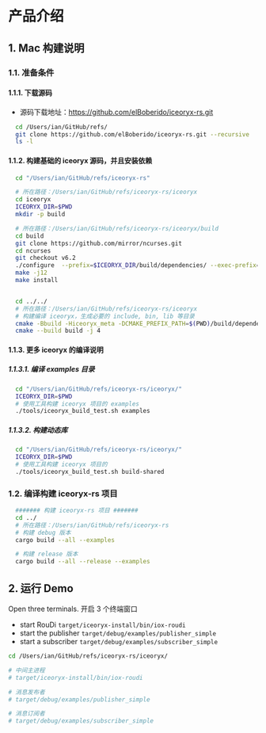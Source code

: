 <!--
 * @Author       : sunzhifeng <ian.sun@auodigitech.com>
 * @Date         : 2021-08-25 21:35:39
 * @LastEditors  : sunzhifeng <ian.sun@auodigitech.com>
 * @LastEditTime : 2021-12-11 18:22:03
 * @FilePath     : /iceoryx-rs/README.zh-CN.md
 * @Description  : Created by sunzhifeng, Please coding something here
-->

# 产品介绍

## 1. Mac 构建说明

### 1.1. 准备条件

#### 1.1.1. 下载源码

- 源码下载地址：<https://github.com/elBoberido/iceoryx-rs.git>

``` bash
  cd /Users/ian/GitHub/refs/
  git clone https://github.com/elBoberido/iceoryx-rs.git --recursive
  ls -l
```

#### 1.1.2. 构建基础的 iceoryx 源码，并且安装依赖

```bash
  cd "/Users/ian/GitHub/refs/iceoryx-rs"

  # 所在路径：/Users/ian/GitHub/refs/iceoryx-rs/iceoryx
  cd iceoryx
  ICEORYX_DIR=$PWD
  mkdir -p build

  # 所在路径：/Users/ian/GitHub/refs/iceoryx-rs/iceoryx/build
  cd build
  git clone https://github.com/mirror/ncurses.git
  cd ncurses
  git checkout v6.2
  ./configure  --prefix=$ICEORYX_DIR/build/dependencies/ --exec-prefix=$ICEORYX_DIR/build/dependencies/ --with-termlib
  make -j12
  make install


  cd ../../
  # 所在路径：/Users/ian/GitHub/refs/iceoryx-rs/iceoryx
  # 构建编译 iceoryx，生成必要的 include, bin, lib 等目录
  cmake -Bbuild -Hiceoryx_meta -DCMAKE_PREFIX_PATH=$(PWD)/build/dependencies/
  cmake --build build -j 4
```

#### 1.1.3. 更多 iceoryx 的编译说明

##### 1.1.3.1. 编译 examples 目录

```bash
  cd "/Users/ian/GitHub/refs/iceoryx-rs/iceoryx/"
  ICEORYX_DIR=$PWD
  # 使用工具构建 iceoryx 项目的 examples
  ./tools/iceoryx_build_test.sh examples

```

##### 1.1.3.2. 构建动态库

```bash
  cd "/Users/ian/GitHub/refs/iceoryx-rs/iceoryx/"
  ICEORYX_DIR=$PWD
  # 使用工具构建 iceoryx 项目的
  ./tools/iceoryx_build_test.sh build-shared

```

### 1.2. 编译构建 iceoryx-rs 项目

```bash
  ####### 构建 iceoryx-rs 项目 #######
  cd ../
  # 所在路径：/Users/ian/GitHub/refs/iceoryx-rs
  # 构建 debug 版本
  cargo build --all --examples

  # 构建 release 版本
  cargo build --all --release --examples
```

## 2. 运行 Demo

Open three terminals. 开启 3 个终端窗口

- start RouDi `target/iceoryx-install/bin/iox-roudi`
- start the publisher `target/debug/examples/publisher_simple`
- start a subscriber `target/debug/examples/subscriber_simple`

``` bash
cd /Users/ian/GitHub/refs/iceoryx-rs/iceoryx/

# 中间主进程
# target/iceoryx-install/bin/iox-roudi

# 消息发布者
# target/debug/examples/publisher_simple

# 消息订阅者
# target/debug/examples/subscriber_simple

```
